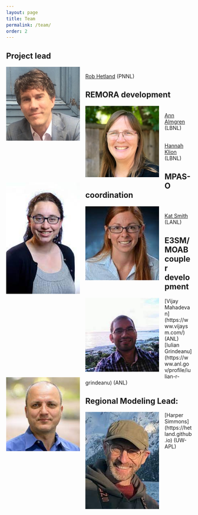 ```yaml
---
layout: page
title: Team
permalink: /team/
order: 2
---
```


<!-- 
<table>
    <tr>
        <th>Team Members</th>
    </tr>
    <tr>
        <td>## Project lead
<img align="left" style="padding-right: 15px; padding-bottom: 15px" src="/files/rob.jpeg" width="200">
[Rob Hetland](https://hetland.github.io) (PNNL)</td>
    </tr>
    <tr>
        <td><img align="left" style="padding-right: 15px; padding-bottom: 15px" src="/files/ann.jpeg" width="200"><a href="https://ccse.lbl.gov/people/almgren/">Ann Almgren</a> (LBNL)</td>
    </tr>
    <tr>
        <td><img align="left" style="padding-right: 15px; padding-bottom: 15px" src="/files/hannah.jpeg" width="200"><a href="https://www.klion.org/">Hannah Klion</a> (LBNL)</td>
    </tr>
    <tr>
        <td><img align="left" style="padding-right: 15px; padding-bottom: 15px" src="/files/kat.jpeg" width="200"><a href="https://organizations.lanl.gov/acgi/get-to-know-us/kat-smith/">Kat Smith</a> (LANL)</td>
    </tr>
    <tr>
        <td><img align="left" style="padding-right: 15px; padding-bottom: 15px" src="/files/vijay.jpeg" width="200"><a href="https://www.vijaysm.com/">Vijay Mahadevan</a> (ANL)</td>
    </tr>
    <tr>
        <td><img align="left" style="padding-right: 15px; padding-bottom: 15px" src="/files/iulian.jpeg" width="200"><a href="https://www.anl.gov/profile/iulian-r-grindeanu">Iulian Grindeanu</a> (ANL)</td>
    </tr>
    <tr>
        <td><img align="left" style="padding-right: 15px; padding-bottom: 15px" src="/files/harper.jpeg" width="200"><a href="https://hetland.github.io">Harper Simmons</a> (UW-APL)</td>
    </tr>
</table> -->

## Project lead

<img align="left" style="padding-right: 15px; padding-bottom: 15px" src="/files/rob.jpeg" width="200"><br>
[Rob Hetland](https://hetland.github.io) (PNNL)

## REMORA development

<img align="left" style="padding-right: 15px; padding-bottom: 15px" src="/files/ann.jpeg" width="200"><br>
[Ann Almgren](https://ccse.lbl.gov/people/almgren/) (LBNL)

<img align="left" style="padding-right: 15px; padding-bottom: 15px" src="/files/hannah.jpeg" width="200"><br>
[Hannah Klion](https://www.klion.org/) (LBNL)

## MPAS-O coordination
<img align="left" style="padding-right: 15px; padding-bottom: 15px" src="/files/kat.jpeg" width="200"><br>
[Kat Smith](https://organizations.lanl.gov/acgi/get-to-know-us/kat-smith/) (LANL)

## E3SM/MOAB coupler development
<img align="left" style="padding-right: 15px; padding-bottom: 15px" src="/files/vijay.jpeg" width="200">
[Vijay Mahadevan](https://www.vijaysm.com/) (ANL)

<img align="left" style="padding-right: 15px; padding-bottom: 15px" src="/files/iulian.jpeg" width="200">
[Iulian Grindeanu](https://www.anl.gov/profile/iulian-r-grindeanu) (ANL)

## Regional Modeling Lead: 
<img align="left" style="padding-right: 15px; padding-bottom: 15px" src="/files/harper.jpeg" width="200">
[Harper Simmons](https://hetland.github.io) (UW-APL)